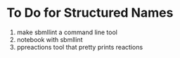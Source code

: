 # To Do for Structured Names

1. make sbmllint a command line tool
1. notebook with sbmllint
1. ppreactions tool that pretty prints reactions
